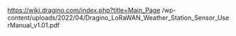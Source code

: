 https://wiki.dragino.com/index.php?title=Main_Page
/wp-content/uploads/2022/04/Dragino_LoRaWAN_Weather_Station_Sensor_UserManual_v1.01.pdf
